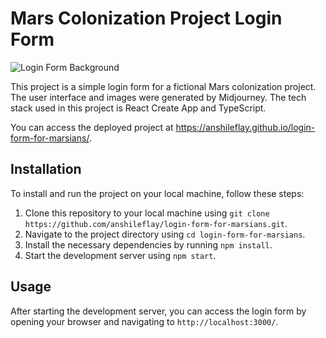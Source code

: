 # Mars Colonization Project Login Form

![Login Form Background](https://anshileflay.github.io/login-form-for-marsians/static/media/background.2eda47158f496f4cdcf8.png)

This project is a simple login form for a fictional Mars colonization project. The user interface and images were generated by Midjourney. The tech stack used in this project is React Create App and TypeScript. 

You can access the deployed project at https://anshileflay.github.io/login-form-for-marsians/.

## Installation

To install and run the project on your local machine, follow these steps:

1. Clone this repository to your local machine using `git clone https://github.com/anshileflay/login-form-for-marsians.git`.
2. Navigate to the project directory using `cd login-form-for-marsians`.
3. Install the necessary dependencies by running `npm install`.
4. Start the development server using `npm start`.

## Usage

After starting the development server, you can access the login form by opening your browser and navigating to `http://localhost:3000/`.
